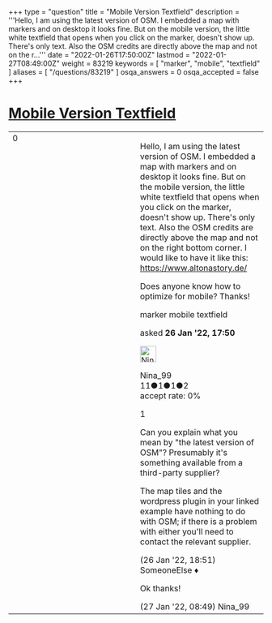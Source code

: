 +++
type = "question"
title = "Mobile Version Textfield"
description = '''Hello, I am using the latest version of OSM. I embedded a map with markers and on desktop it looks fine. But on the mobile version, the little white textfield that opens when you click on the marker, doesn&#x27;t show up. There&#x27;s only text. Also the OSM credits are directly above the map and not on the r...'''
date = "2022-01-26T17:50:00Z"
lastmod = "2022-01-27T08:49:00Z"
weight = 83219
keywords = [ "marker", "mobile", "textfield" ]
aliases = [ "/questions/83219" ]
osqa_answers = 0
osqa_accepted = false
+++

<div class="headNormal">

# [Mobile Version Textfield](/questions/83219/mobile-version-textfield)

</div>

<div id="main-body">

<div id="askform">

<table id="question-table" style="width:100%;">
<colgroup>
<col style="width: 50%" />
<col style="width: 50%" />
</colgroup>
<tbody>
<tr>
<td style="width: 30px; vertical-align: top"><div class="vote-buttons">
<span id="post-83219-upvote" class="ajax-command post-vote up" rel="nofollow" title="I like this post (click again to cancel)"> </span>
<div id="post-83219-score" class="post-score" title="current number of votes">
0
</div>
<span id="post-83219-downvote" class="ajax-command post-vote down" rel="nofollow" title="I dont like this post (click again to cancel)"> </span> <span id="favorite-mark" class="ajax-command favorite-mark" rel="nofollow" title="mark/unmark this question as favorite (click again to cancel)"> </span>
<div id="favorite-count" class="favorite-count">
&#10;</div>
</div></td>
<td><div id="item-right">
<div class="question-body">
<p>Hello, I am using the latest version of OSM. I embedded a map with markers and on desktop it looks fine. But on the mobile version, the little white textfield that opens when you click on the marker, doesn't show up. There's only text. Also the OSM credits are directly above the map and not on the right bottom corner. I would like to have it like this: <a href="https://www.altonastory.de/">https://www.altonastory.de/</a></p>
<p>Does anyone know how to optimize for mobile? Thanks!</p>
</div>
<div id="question-tags" class="tags-container tags">
<span class="post-tag tag-link-marker" rel="tag" title="see questions tagged &#39;marker&#39;">marker</span> <span class="post-tag tag-link-mobile" rel="tag" title="see questions tagged &#39;mobile&#39;">mobile</span> <span class="post-tag tag-link-textfield" rel="tag" title="see questions tagged &#39;textfield&#39;">textfield</span>
</div>
<div id="question-controls" class="post-controls">
&#10;</div>
<div class="post-update-info-container">
<div class="post-update-info post-update-info-user">
<p>asked <strong>26 Jan '22, 17:50</strong></p>
<img src="https://secure.gravatar.com/avatar/32bc4591b62c116530d8ba7b6ddfbe83?s=32&amp;d=identicon&amp;r=g" class="gravatar" width="32" height="32" alt="Nina_99&#39;s gravatar image" />
<p><span>Nina_99</span><br />
<span class="score" title="11 reputation points">11</span><span title="1 badges"><span class="badge1">●</span><span class="badgecount">1</span></span><span title="1 badges"><span class="silver">●</span><span class="badgecount">1</span></span><span title="2 badges"><span class="bronze">●</span><span class="badgecount">2</span></span><br />
<span class="accept_rate" title="Rate of the user&#39;s accepted answers">accept rate:</span> <span title="Nina_99 has no accepted answers">0%</span></p>
</div>
</div>
<div id="comments-container-83219" class="comments-container">
<span id="83223"></span>
<div id="comment-83223" class="comment">
<div id="post-83223-score" class="comment-score">
1
</div>
<div class="comment-text">
<p>Can you explain what you mean by "the latest version of OSM"? Presumably it's something available from a third-party supplier?</p>
<p>The map tiles and the wordpress plugin in your linked example have nothing to do with OSM; if there is a problem with either you'll need to contact the relevant supplier.</p>
</div>
<div id="comment-83223-info" class="comment-info">
<span class="comment-age">(26 Jan '22, 18:51)</span> <span class="comment-user userinfo">SomeoneElse ♦</span>
</div>
</div>
<span id="83230"></span>
<div id="comment-83230" class="comment">
<div id="post-83230-score" class="comment-score">
&#10;</div>
<div class="comment-text">
<p>Ok thanks!</p>
</div>
<div id="comment-83230-info" class="comment-info">
<span class="comment-age">(27 Jan '22, 08:49)</span> <span class="comment-user userinfo">Nina_99</span>
</div>
</div>
</div>
<div id="comment-tools-83219" class="comment-tools">
&#10;</div>
<div class="clear">
&#10;</div>
<div id="comment-83219-form-container" class="comment-form-container">
&#10;</div>
<div class="clear">
&#10;</div>
</div></td>
</tr>
</tbody>
</table>

</div>

</div>

